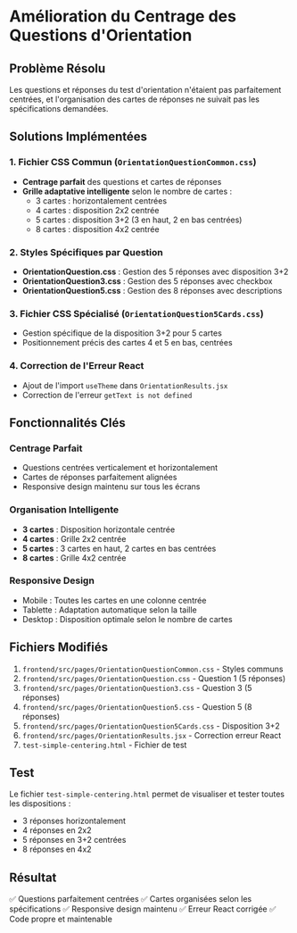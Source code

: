 # Amélioration du Centrage des Questions d'Orientation

## Problème Résolu
Les questions et réponses du test d'orientation n'étaient pas parfaitement centrées, et l'organisation des cartes de réponses ne suivait pas les spécifications demandées.

## Solutions Implémentées

### 1. Fichier CSS Commun (`OrientationQuestionCommon.css`)
- **Centrage parfait** des questions et cartes de réponses
- **Grille adaptative intelligente** selon le nombre de cartes :
  - 3 cartes : horizontalement centrées
  - 4 cartes : disposition 2x2 centrée
  - 5 cartes : disposition 3+2 (3 en haut, 2 en bas centrées)
  - 8 cartes : disposition 4x2 centrée

### 2. Styles Spécifiques par Question
- **OrientationQuestion.css** : Gestion des 5 réponses avec disposition 3+2
- **OrientationQuestion3.css** : Gestion des 5 réponses avec checkbox
- **OrientationQuestion5.css** : Gestion des 8 réponses avec descriptions

### 3. Fichier CSS Spécialisé (`OrientationQuestion5Cards.css`)
- Gestion spécifique de la disposition 3+2 pour 5 cartes
- Positionnement précis des cartes 4 et 5 en bas, centrées

### 4. Correction de l'Erreur React
- Ajout de l'import `useTheme` dans `OrientationResults.jsx`
- Correction de l'erreur `getText is not defined`

## Fonctionnalités Clés

### Centrage Parfait
- Questions centrées verticalement et horizontalement
- Cartes de réponses parfaitement alignées
- Responsive design maintenu sur tous les écrans

### Organisation Intelligente
- **3 cartes** : Disposition horizontale centrée
- **4 cartes** : Grille 2x2 centrée
- **5 cartes** : 3 cartes en haut, 2 cartes en bas centrées
- **8 cartes** : Grille 4x2 centrée

### Responsive Design
- Mobile : Toutes les cartes en une colonne centrée
- Tablette : Adaptation automatique selon la taille
- Desktop : Disposition optimale selon le nombre de cartes

## Fichiers Modifiés

1. `frontend/src/pages/OrientationQuestionCommon.css` - Styles communs
2. `frontend/src/pages/OrientationQuestion.css` - Question 1 (5 réponses)
3. `frontend/src/pages/OrientationQuestion3.css` - Question 3 (5 réponses)
4. `frontend/src/pages/OrientationQuestion5.css` - Question 5 (8 réponses)
5. `frontend/src/pages/OrientationQuestion5Cards.css` - Disposition 3+2
6. `frontend/src/pages/OrientationResults.jsx` - Correction erreur React
7. `test-simple-centering.html` - Fichier de test

## Test
Le fichier `test-simple-centering.html` permet de visualiser et tester toutes les dispositions :
- 3 réponses horizontalement
- 4 réponses en 2x2
- 5 réponses en 3+2 centrées
- 8 réponses en 4x2

## Résultat
✅ Questions parfaitement centrées
✅ Cartes organisées selon les spécifications
✅ Responsive design maintenu
✅ Erreur React corrigée
✅ Code propre et maintenable
